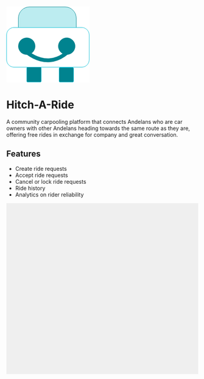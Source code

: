 ![Hitch-A-Ride logo][logo]

# Hitch-A-Ride

A community carpooling platform that connects Andelans who are car owners with other Andelans heading towards the same route as they are, offering free rides in exchange for company and great conversation.

## Features

- Create ride requests
- Accept ride requests
- Cancel or lock ride requests
- Ride history
- Analytics on rider reliability

![Hitch-A-Ride pages][all_pages]


[logo]: logo.png
[all_pages]: all_pages.png
